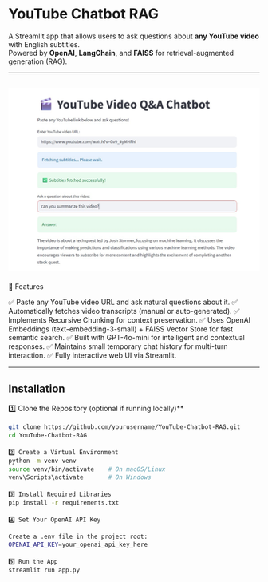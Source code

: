 
# YouTube Chatbot RAG

A Streamlit app that allows users to ask questions about **any YouTube video** with English subtitles.  
Powered by **OpenAI**, **LangChain**, and **FAISS** for retrieval-augmented generation (RAG).

---
![image alt](https://github.com/hashmi102/YouTube-Chatbot-RAG/blob/main/demo.jpg?raw=true)
---

🚀 Features

✅ Paste any YouTube video URL and ask natural questions about it.
✅ Automatically fetches video transcripts (manual or auto-generated).
✅ Implements Recursive Chunking for context preservation.
✅ Uses OpenAI Embeddings (text-embedding-3-small) + FAISS Vector Store for fast semantic search.
✅ Built with GPT-4o-mini for intelligent and contextual responses.
✅ Maintains small temporary chat history for multi-turn interaction.
✅ Fully interactive web UI via Streamlit.

---

## Installation

1️⃣ Clone the Repository (optional if running locally)**

```bash
git clone https://github.com/yourusername/YouTube-Chatbot-RAG.git
cd YouTube-Chatbot-RAG

2️⃣ Create a Virtual Environment
python -m venv venv
source venv/bin/activate    # On macOS/Linux
venv\Scripts\activate       # On Windows

3️⃣ Install Required Libraries
pip install -r requirements.txt

4️⃣ Set Your OpenAI API Key

Create a .env file in the project root:
OPENAI_API_KEY=your_openai_api_key_here

5️⃣ Run the App
streamlit run app.py


